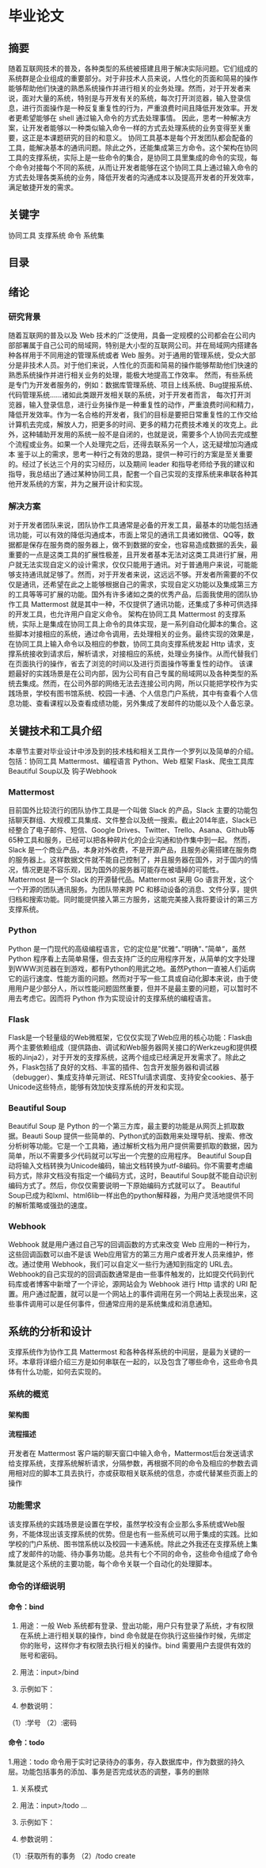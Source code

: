 # 毕业论文

## 摘要

随着互联网技术的普及，各种类型的系统被搭建且用于解决实际问题。它们组成的系统群是企业组成的重要部分。对于非技术人员来说，人性化的页面和简易的操作能够帮助他们快速的熟悉系统操作并进行相关的业务处理。然而，对于开发者来说，面对大量的系统，特别是与开发有关的系统，每次打开浏览器，输入登录信息，进行页面操作是一种反复重复性的行为，严重浪费时间且降低开发效率。开发者更希望能够在 shell 通过输入命令的方式去处理事情。
因此，思考一种解决方案，让开发者能够以一种类似输入命令一样的方式去处理系统的业务变得至关重要，这正是本课题研究的目的和意义。
协同工具基本是每个开发团队都会配备的工具，能解决基本的通讯问题。除此之外，还能集成第三方命令。这个架构在协同工具的支撑系统，实际上是一些命令的集合，是协同工具里集成的命令的实现，每个命令对接每个不同的系统，从而让开发者能够在这个协同工具上通过输入命令的方式去处理各类系统的业务，降低开发者的沟通成本以及提高开发者的开发效率，满足敏捷开发的需求。

## 关键字

协同工具 支撑系统 命令 系统集

## 目录

## 绪论

### 研究背景

随着互联网的普及以及 Web 技术的广泛使用，具备一定规模的公司都会在公司内部部署属于自己公司的局域网，特别是大小型的互联网公司。并在局域网内搭建各种各样用于不同用途的管理系统或者 Web 服务。对于通用的管理系统，受众大部分是非技术人员。对于他们来说，人性化的页面和简易的操作能够帮助他们快速的熟悉系统操作并进行相关业务的处理，能极大地提高工作效率。
然而，有些系统是专门为开发者服务的，例如：数据库管理系统、项目上线系统、Bug提报系统、代码管理系统......诸如此类跟开发相关联的系统，对于开发者而言，
每次打开浏览器，输入登录信息，进行业务操作是一种重复性的动作，严重浪费时间和精力，降低开发效率。作为一名合格的开发者，我们的目标是要把日常重复性的工作交给计算机去完成，解放人力，把更多的时间、更多的精力花费技术难关的攻克上。此外，这种辅助开发用的系统一般不是自闭的，也就是说，需要多个人协同去完成整个流程或业务。如果一个人处理完之后，还得去联系另一个人，这无疑增加沟通成本
鉴于以上的需求，思考一种行之有效的思路，提供一种可行的方案是至关重要的。经过了长达三个月的实习经历，以及期间 leader 和指导老师给予我的建议和指导，我总结出了通过某种协同工具，配套一个自己实现的支撑系统来串联各种其他开发系统的方案，并为之展开设计和实现。

### 解决方案

对于开发者团队来说，团队协作工具通常是必备的开发工具，最基本的功能包括通讯功能，可以有效的降低沟通成本，市面上常见的通讯工具诸如微信、QQ等，数据都是保存在服务商的服务器上，做不到数据的安全，也容易造成数据的丢失，最重要的一点是这类工具的扩展性极差，且开发者基本无法对这类工具进行扩展，用户就无法实现自定义的设计需求，仅仅只能用于通讯。对于普通用户来说，可能能够支持通讯就足够了。然而，对于开发者来说，这远远不够。开发者所需要的不仅仅是通讯，还希望在此之上能够根据自己的需求，实现自定义功能以及集成第三方的工具等等可扩展的功能。国外有许多诸如之类的优秀产品，后面我使用的团队协作工具 Mattermost 就是其中一种，不仅提供了通讯功能，还集成了多种可供选择的开发工具，也允许用户自定义命令。
架构在协同工具 Mattermost 的支撑系统，实际上是集成在协同工具上命令的具体实现，是一系列自动化脚本的集合。这些脚本对接相应的系统，通过命令调用，去处理相关的业务。最终实现的效果是，在协同工具上输入命令以及相应的参数，协同工具向支撑系统发起 Http 请求，支撑系统接收到请求后，解析请求，对接相应的系统，处理业务操作。从而代替我们在页面执行的操作，省去了浏览的时间以及进行页面操作等重复性的动作。
该课题最好的实践场景是在公司内部，因为公司有自己专属的局域网以及各种类型的系统去集成。然而，在公司外部的网络无法去连接公司内网，所以只能把学校作为实践场景，学校有图书馆系统、校园一卡通、个人信息门户系统，其中有查看个人信息功能、查看课程以及查看成绩功能，另外集成了发邮件的功能以及个人备忘录。

## 关键技术和工具介绍

本章节主要对毕业设计中涉及到的技术栈和相关工具作一个罗列以及简单的介绍。包括：协同工具 Mattermost、编程语言 Python、Web 框架 Flask、爬虫工具库 Beautiful Soup以及 钩子Webhook

### Mattermost

目前国外比较流行的团队协作工具是一个叫做 Slack 的产品，Slack 主要的功能包括聊天群组、大规模工具集成、文件整合以及统一搜索。截止2014年底，Slack已经整合了电子邮件、短信、Google Drives、Twitter、Trello、Asana、Github等65种工具和服务，已经可以把各种碎片化的企业沟通和协作集中到一起。
然而，Slack 是一个商业产品，本身对外收费，不是开源产品，且服务必需搭建在服务商的服务器上。这样数据文件就不能自己控制了，并且服务器在国外，对于国内的情况，情况更是不容乐观，因为国外的服务器可能存在被墙掉的可能性。
Mattermost 是一个 Slack 的开源替代品。Mattermost 采用 Go 语言开发，这个一个开源的团队通讯服务。为团队带来跨 PC 和移动设备的消息、文件分享，提供归档和搜索功能。同时能提供接入第三方服务，这能完美接入我将要设计的第三方支撑系统。

### Python

Python 是一门现代的高级编程语言，它的定位是”优雅“、”明确“、”简单“，虽然 Python 程序看上去简单易懂，但去支持广泛的应用程序开发，从简单的文字处理到WWW浏览器在到游戏，都有Python的用武之地。虽然Python一直被人们诟病它的运行速度、性能方面的问题。然而对于写一些工具或自动化脚本来说，由于使用用户是少部分人，所以性能问题固然重要，但并不是最主要的问题，可以暂时不用去考虑它。因而将 Python 作为实现设计的支撑系统的编程语言。

### Flask

Flask是一个轻量级的Web微框架，它仅仅实现了Web应用的核心功能：Flask由两个主要依赖组成（提供路由、调试和Web服务器网关接口的Werkzeug和提供模板的Jinja2），对于开发的支撑系统，这两个组成已经满足开发需求了。除此之外，Flask包括了良好的文档、丰富的插件、包含开发服务器和调试器（debugger）、集成支持单元测试、RESTful请求调度、支持安全cookies、基于Unicode这些特点，能够有效加快支撑系统的开发和实现。

### Beautiful Soup

Beautiful Soup 是 Python 的一个第三方库，最主要的功能是从网页上抓取数据。Beauti Soup 提供一些简单的、Python式的函数用来处理导航、搜索、修改分析树等功能。它是一个工具箱，通过解析文档为用户提供需要抓取的数据，因为简单，所以不需要多少代码就可以写出一个完整的应用程序。
Beautiful Soup自动将输入文档转换为Unicode编码，输出文档转换为utf-8编码。你不需要考虑编码方式，除非文档没有指定一个编码方式，这时，Beautiful Soup就不能自动识别编码方式了。然后，你仅仅需要说明一下原始编码方式就可以了。
Beautiful Soup已成为和lxml、html6lib一样出色的python解释器，为用户灵活地提供不同的解析策略或强劲的速度。

### Webhook

Webhook 就是用户通过自己写的回调函数的方式来改变 Web 应用的一种行为，这些回调函数可以由不是该 Web应用官方的第三方用户或者开发人员来维护，修改。通过使用 Webhook，我们可以自定义一些行为通知到指定的 URL去。Webhook的自己实现的的回调函数通常是由一些事件触发的，比如提交代码到代码库或者博客中新增了一个评论，源网站会为 Webhook 进行 Http 请求的 URI 配置。用户通过配置，就可以是一个网站上的事件调用在另一个网站上表现出来，这些事件调用可以是任何事件，但通常应用的是系统集成和消息通知。

## 系统的分析和设计

支撑系统作为协作工具 Mattermost 和各种各样系统的中间层，是最为关键的一环。本章将详细介绍三方是如何串联在一起的，以及包含了哪些命令，这些命令具体有什么功能，如何去实现的。

### 系统的概览

#### 架构图

#### 流程描述

开发者在 Mattermost 客户端的聊天窗口中输入命令，Mattermost后台发送请求给支撑系统，支撑系统解析请求，分隔参数，再根据不同的命令及相应的参数去调用相对应的脚本工具去执行，亦或获取相关联系统的信息，亦或代替某些页面上的操作

### 功能需求

该支撑系统的实践场景是设置在学校，虽然学校没有企业那么多系统或Web服务，不能体现出该支撑系统的优势。但是也有一些系统可以用于集成的实践。比如学校的门户系统、图书馆系统以及校园一卡通系统。除此之外我还在支撑系统上集成了发邮件的功能、待办事务功能。总共有七个不同的命令，这些命令组成了命令集就是这个系统的主要功能，每个命令关联一个自动化的处理脚本。

### 命令的详细说明

#### 命令：bind

1. 用途：一般 Web 系统都有登录、登出功能，用户只有登录了系统，才有权限在系统上进行相关联的操作，bind 命令就是在你执行这些操作时候，先绑定你的账号，这样你才有权限去执行相关的操作。bind 需要用户去提供有效的账号和密码。

1. 用法：input>/bind <username> <password>

1. 示例如下：

1. 参数说明：

（1）<username>:学号
（2）<password>:密码

#### 命令：todo

1.用途：todo 命令用于实时记录待办的事务，存入数据库中，作为数据的持久层。功能包括事务的添加、事务是否完成状态的调整，事务的删除

1. 关系模式

1. 用法：input>/todo  <parameter> <parameter> ...

1. 示例如下：

1. 参数说明：

（1）<null>:获取所有的事务
（2）/todo create <title> <description>:创建一个新的待办事务
（3）/todo update <id>:把待办事务id的状态更新为已完成
（4）/todo detele <id>:把待办事务id从队列中删除

#### 命令：email

1. 用途：email 命令使我们能够不用登录客户端去发邮件，它本身使用网易的 SMTP邮箱服务器，把发送的信息转换成邮件发送到对方的邮箱内

1. 用法：input>/email <receiver> <subject> <text>

1. 示例如下：

1. 参数说明：

（1）<receiver>:发送邮件的接受者
（2）<subject>:邮件的主题
（3）<text>: 邮件的正文

#### 命令：grade

1.用途：grade 命令对接学校的信息门户的系统，根据绑定人的学号，获取大学各个学年的成绩

1.用法：input>/grade <year>

1.示例如下：

1.参数说明：

（1）<null>：返回大学四个学年的所有选修必修的成绩
（2）<year>: 返回指定学年的成绩

#### 命令：library

1.用途：library 命令对接学校的图书馆系统，获取当前用户的当前借阅记录、历史借阅记录，以及包含查找图书的功能

1.用法：input>/library <parameter> <parameter> ...

1.示例如下：

1.参数说明：

（1）<null>: 返回当前借阅的书籍
（2）/library history: 返回历史借阅的书籍
（3）/library search <name>： 查找相关的书籍

#### 命令：course

1.用途：course 命令同样是对接学校的门户系统，能够查看大学四年选修课程的情况

1.用法：input>/course <year> <week>

1.示例如下：

1.参数说明：

（1）<null>:返回当前学年的所有课程
（2）<year>:返回指定学年的所有课程
（3）<week>:返回指定周数的所有课程

#### 命令：card

1.用途：card 命令主要是对接学校的校园一卡通系统，功能包括了能够查看校园卡余额以及查看当日交易的记录

1.用法：input>/card <history> | <null>

1.示例如下：

1.参数说明：

（1）<null>：返回当前用户校园卡的余额
（2）<record>:返回校园一卡通单日交易的记录

## 命令脚本的实现

### 会话保持

#### 问题

Http协议是无状态的协议，当一次请求结束后，客户端与服务端之间的连接就会断开。下次服务端再次接收到客户端发起的请求时，服务端根本不知道这个请求是哪个用户发送过来的。对于设计的支撑系统来说，需要通过学号和密码去登录相应的系统。所以对于设计的系统而言，它是需要有状态管理的，以便当通过 bind 命令绑定学号和密码后，当下一次客户端发起请求的时候，服务端能够准确的知道Http请求是哪个用户发起的，从而判断相应的学号和密码去登录系统。
传统的会话管理是通过 cookie + session 的方式去管理的，然而对于设计的支撑系统而言，却出现一个问题，请求不是由浏览器发起的，而是协作工具 Mattermost 发起的。浏览器发起请求时，如果存在请求域名对应的 cookie，会自动把cookie放入Http报文里，传给服务端，而协作工具 Mattermost 发起的请求并不会携带 cookie 发送给服务端。为此，需要思考另一种方式去维护会话管理。

#### 解决方案

所幸的是，协同工具 Mattermost 每次向第三方应用发起请求的时候，都会携带一个与当前用户相绑定且唯一的 token。基于这个唯一的 token，可以在支撑系统里设计另一种会话管理的方式。
首先，当协作工具 Mattermost 通过 bind 命令绑定当前用户的账号和密码的时候，在支撑系统里，创建一个键值对类型的数组，存在内存里，key 值就是这个唯一的 token，value 值就是账号和密码。
当用户输入命令，发起请求时，脚本提取 token，检测在内存数组中有没有这个token 作为 key 值的键值对。如果没有，返回数据提示用户先绑定账号和密码。如果存在该键值对，再通过该value值里的账号和密码，去登录系统执行相应的操作。

#### 示例代码

### 模拟登录

#### 问题

上述问题解决了协同工具与支撑系统的会话管理，然而，支撑系统的命令大部分都是要对接其他各种系统，这之间同样需要会话管理，支撑系统同样无法自动为请求附加cookie。学校的系统大部分都是基于 cookie和 session 的方式保持彼此间的会话的，因为它们默认发起请求的客户端是浏览器。所以支撑系统得设计出一种方面，模拟这种 cookie 和session的方式来与系统保持会话。

#### 解决方案

浏览器能够自动把cookie附加进请求报文里，支撑系统的脚本无法完成自动化，所以需要手动去完成这个操作，把cookie保存下来。当脚本发起第一次请求的时候，服务端返回相对应的响应报文，脚本提前响应报文里的cookie，保存在内存上，下一次发起请求时，手动把cookie添加进请求报文里，就可以实现会话管理。
Requests 是 Python 的一个优秀的第三方库，它提供了很多功能特性，几乎涵盖了当今Web服务的所有需求，所有用这个库可以很方便的实现我们的需求。

#### 示例代码

### 抓取数据

#### 问题

由于学校的系统并没有对外提供数据接口，所以每次发起请求后，返回的数据是一个完整的Html文件，因此，我们需要对html文件做个清洗和处理。

#### 解决方面

Beautiful Soup同样也是一个 Python 的优秀第三方库，它提供一种非常简易的方式从HTML或XML文件中提取你所需要的数据。这恰好解决了支撑系统处理HTML
文件的问题。以下是实现的脚本从HTML文件从抓取数据的示例

#### 示例代码

## 项目系统的部署和上线

###生产环境

1.操作系统:Ubuntu Server 16.04.1 LTS 64位
2.CPU:	1核
3.内存:	1GB
4.系统盘:50 GB（本地硬盘）
5.公网带宽:1Mbps

### 协同工具Mattermost的部署
1. 下载 Mattermost
wget https://releases.mattermost.com/X.X.X/mattermost-X.X.X-linux-amd64.tar.gz
2. 解压文件
    tar -xvzf mattermost*.gz
3. 移动项目到有权限的目录
    sudo mv mattermost /home/<user_name>
4. 创建存储目录文件
    sudo mkdir /home/<user_name>/mattermost/data
5. 配置数据库
    # ~/mattermost/config/config.json
    "DriverName" "mysql",
    "DataSource": "<user_name>:<user_password>@tcp(<host-name-or-IP>:3306)/mattermost?charset=utf8mb4,utf8&readTimeout=30s&writeTimeout=30s"
6. 创建数据库
    create database mattermost;
    exit;
7. 创建 Systemd 配置文件
    sudo touch /lib/systemd/system/mattermost.service
 
8. 编辑配置文件
    [Unit]
    Description=Mattermost
    After=network.target
    After=mysql.service
    Requires=mysql.service

    [Service]
    Type=simple
    ExecStart=~/mattermost/bin/platform
    Restart=always
    RestartSec=10
    WorkingDirectory=~/mattermost
    User=<user_name>
    Group=<user_group>
    LimitNOFILE=49152

    [Install]
    WantedBy=mysql.service
9. Systemd 加载新的单元
    sudo systemctl daemon-reload
10. 检测单元是否加载
    sudo systemctl status mattermost.service
11. 启动服务
    sudo systemctl start mattermost.service
11. 设置开机启动
    sudo systemctl enable mattermost.service
### 支撑系统的部署
1.从远程仓库拉取代码
Git clone <代码地址>
2.创建Python虚拟环境
Virtualenv venv
3.安装第三方包
Pip install flask request
4.启动程序
Python server.py

## 总结

通过此次毕业设计，我收获到的东西了很多。我明白了，要想成为一名合格的开发者，首先要有开源的精神，要经常去接触一些优秀的开源项目，去翻看他们的源码，学习他人解决问题的思路以及编写代码的良好习惯。同时，要时常留意开发过程中一些重复性的工作，一些需要反复进行的操作，把这些操作能不能实现成工具或自动化脚本，交由计算机去执行。这样能够有效地解放人力，从而把更多的时间和精力投放到技术难关的攻克上。
之后，我们可以把这些脚本提交到开发者社区里供其他开发者使用，听取其他开发者的意见，不断去改善它，优化它，加强和完善它的功能。经过长时间版本的不断迭代，你的开源工具就会从一个小小的工具变成了一个优秀的开源项目，在国内或者其他国家甚至在世界上流行开来，从而成为流行于世界受人欢迎的产品，也许你就会成为下一个马克扎克伯格。

## 致谢

首先，感谢我大学四年来的所有老师，感谢他们的耐心教导，使我掌握了扎实的计算机理论知识，让我学会了各种实用的计算机技能以及不断去探索、不断去求知的精神。
接着要感谢我毕业论文的指导老师-高文宇老师，感谢他的宽容和体谅。由于我自己没能合理地分配实习时间和完成毕业设计的时间，导致我的毕业论文在各节点都没能按时完成，但老师很耐心地在方方面面指导我，给予我帮助和建议，使我能更快地提高完成毕业设计的进度。
最后要感谢在我实习期间里不断给予我关照和指点的 leader 和同事们，他们的意见是我能完成这次毕业设计不可或缺的一部分。同时，他们也为我打开了开发者世界新的大门，让我有机会能够参与到一个完整项目的开发中，熟悉一个项目从提出需求、系统设计、代码实现、功能测试以及项目的部署和上线整个开发流程。当然，也督促我去改变一些不良的编码习惯，促使我去养成良好的编码习惯。除此之外，还使我开阔视野，认识到很多优秀、有趣的开源项目。
毕业设计是作为大学生，整个大学生涯最后一次考核，希望能够顺顺利利地通过。

## 参考文献